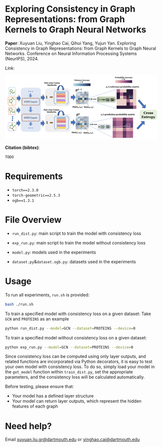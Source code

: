# Exploring Consistency in Graph Representations: from Graph Kernels to Graph Neural Networks

**Paper**: Xuyuan Liu, Yinghao Cai, Qihui Yang, Yujun Yan. Exploring Consistency in Graph Representations: from Graph Kernels to Graph Neural Networks. Conference on Neural Information Processing Systems (NeurIPS), 2024.

*Link*:

<p align="center">
<img src="./overview.png" width="700"  alt="GroupINN Architecture">
</p>



**Citation (bibtex)**:

```
TODO
```


# Requirements
- `torch==2.3.0`
- `torch-geometric==2.5.3`
- `ogb==1.3.1`



# File Overview
- `run_dist.py`: main script to train the model with consistency loss

- `exp_run.py`: main script to train the model without consistency loss

- `model.py`: models used in the experiments

- `dataset.py`&`dataset.ogb.py`: datasets used in the experiments

  

# Usage

To run all experiments, `run.sh` is provided:

```bash
bash ./run.sh
```



To train a specified model with consistency loss on a given dataset: Take `GCN` and `PROTEINS` as an example

```bash
python run_dist.py --model=GCN --dataset=PROTEINS --device=0
```



To train a specified model without consistency loss on a given dataset:

```bash
python exp_run.py --model=GCN --dataset=PROTEINS --device=0
```



Since consistency loss can be computed using only layer outputs, and related functions are incorporated via Python decorators, it is easy to test your own model with consistency loss. To do so, simply load your model in the `get_model` function within `train_dist.py`, set the appropriate parameters, and the consistency loss will be calculated automatically.

Before testing, please ensure that:

- Your model has a defined layer structure
- Your model can return layer outputs, which represent the hidden features of each graph





# Need help? 

Email xuyuan.liu.gr@dartmouth.edu or yinghao.cai@dartmouth.edu